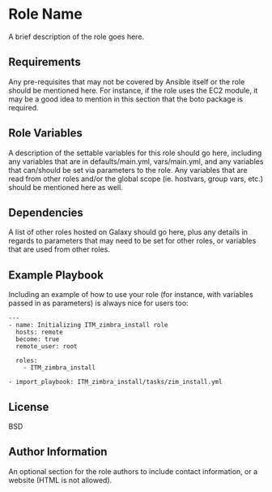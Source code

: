 Role Name
=========

A brief description of the role goes here.

Requirements
------------

Any pre-requisites that may not be covered by Ansible itself or the role should be mentioned here. For instance, if the role uses the EC2 module, it may be a good idea to mention in this section that the boto package is required.

Role Variables
--------------

A description of the settable variables for this role should go here, including any variables that are in defaults/main.yml, vars/main.yml, and any variables that can/should be set via parameters to the role. Any variables that are read from other roles and/or the global scope (ie. hostvars, group vars, etc.) should be mentioned here as well.

Dependencies
------------

A list of other roles hosted on Galaxy should go here, plus any details in regards to parameters that may need to be set for other roles, or variables that are used from other roles.

Example Playbook
----------------

Including an example of how to use your role (for instance, with variables passed in as parameters) is always nice for users too:
```
---
- name: Initializing ITM_zimbra_install role
  hosts: remote
  become: true
  remote_user: root

  roles:
    - ITM_zimbra_install

- import_playbook: ITM_zimbra_install/tasks/zim_install.yml

```
License
-------

BSD

Author Information
------------------

An optional section for the role authors to include contact information, or a website (HTML is not allowed).
